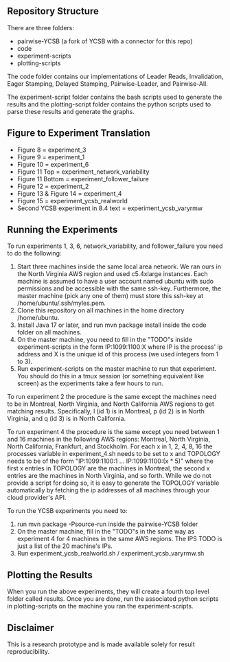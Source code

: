 ## Repository Structure

There are three folders:
- pairwise-YCSB (a fork of YCSB with a connector for this repo)
- code
- experiment-scripts
- plotting-scripts

The code folder contains our implementations of Leader Reads, Invalidation, Eager Stamping, Delayed Stamping, Pairwise-Leader, and Pairwise-All.

The experiment-script folder contains the bash scripts used to generate the results and the plotting-script folder contains the python scripts used to parse these results and generate the graphs.

## Figure to Experiment Translation

- Figure 8 = experiment_3
- Figure 9 = experiment_1
- Figure 10 = experiment_6
- Figure 11 Top = experiment_network_variability
- Figure 11 Bottom = experiment_follower_failure
- Figure 12 = experiment_2
- Figure 13 & Figure 14 = experiment_4
- Figure 15 = experiment_ycsb_realworld
- Second YCSB experiment in 8.4 text = experiment_ycsb_varyrmw

## Running the Experiments

To run experiments 1, 3, 6, network_variability, and follower_failure you need to do the following:

1. Start three machines inside the same local area network. We ran ours in the North Virginia AWS region and used c5.4xlarge instances. Each machine is assumed to have a user account named ubuntu with sudo permissions and be accessible with the same ssh-key. Furthermore, the master machine (pick any one of them) must store this ssh-key at /home/ubuntu/.ssh/myles.pem.
2. Clone this repository on all machines in the home directory /home/ubuntu.
3. Install Java 17 or later, and run mvn package install inside the code folder on all machines.
4. On the master machine, you need to fill in the "TODO"s inside experiment-scripts in the form IP:1099:1100:X where IP is the process' ip address and X is the unique id of this process (we used integers from 1 to 3).
5. Run experiment-scripts on the master machine to run that experiment. You should do this in a tmux session (or something equivalent like screen) as the experiments take a few hours to run.

To run experiment 2 the procedure is the same except the machines need to be in Montreal, North Virginia, and North California AWS regions to get matching results. Specifically, l (id 1) is in Montreal, p (id 2) is in North Virginia, and q (id 3) is in North California.

To run experiment 4 the procedure is the same except you need between 1 and 16 machines in the following AWS regions: Montreal, North Virginia, North California, Frankfurt, and Stockholm. For each x in 1, 2, 4, 8, 16 the processes variable in experiment_4.sh needs to be set to x and TOPOLOGY needs to be of the form "IP:1099:1100:1 ... IP:1099:1100:(x * 5)" where the first x entries in TOPOLOGY are the machines in Montreal, the second x entries are the machines in North Virginia, and so forth. While we do not provide a script for doing so, it is easy to generate the TOPOLOGY variable automatically by fetching the ip addresses of all machines through your cloud provider's API.

To run the YCSB experiments you need to:
1. run mvn package -Psource-run inside the pairwise-YCSB folder
2. On the master machine, fill in the "TODO"s in the same way as experiment 4 for 4 machines in the same AWS regions. The IPS TODO is just a list of the 20 machine's IPs.
3. Run experiment_ycsb_realworld.sh / experiment_ycsb_varyrmw.sh

## Plotting the Results

When you run the above experiments, they will create a fourth top level folder called results. Once you are done, run the associated python scripts in plotting-scripts on the machine you ran the experiment-scripts.

## Disclaimer

This is a research prototype and is made available solely for result reproducibility. 
